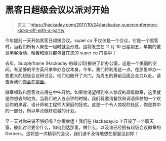 # 黑客日超级会议以派对开始

> 原文：<https://hackaday.com/2017/10/24/hackaday-superconference-kicks-off-with-a-party/>

今年提前一天开始黑客日超级会议。super co 不仅仅是一个会议，它是一个黑客村，当我们所有人聚在一起时就会形成，这将发生在 11 月 10 日星期五，早期的徽章黑客活动、晚餐和派对都包含在您的 super co 门票中！

去年，Supplyframe (Hackaday 的母公司)搬进了新办公室。这是一个美丽的空间，有足够的平方英尺来举办会议本身。今年，我们将利用这一点，在那里举办一些更大的超级会议研讨会。他们也敞开了大门，为周五的赛前见面会全力以赴。请告诉我们[你会在那里](https://www.eventbrite.com/e/hackaday-superconference-2017-kick-off-tickets-38046917354?aff=hadcom1024)。

徽章领取和黑客攻击将在中午开始。如果你渴望得到令人惊叹的超级徽章，这里就是你想去的地方。当我们进入五点钟的时候，我们将邀请餐饮和调酒师参加一个欢迎你的黑客、设计师和工程师大家庭的狂欢。这是一个令人惊叹的社区，你是其中的一部分，所以早点做好进城的计划。

早一天对你来说不够好吗？你很幸运！我们在 Hackaday.io 上开设了一个聊天室。彼此讨论要带什么，如何到达那里，做什么，以及谁已经拥有超级会议徽章的 Gerbers。这将是一次精彩的会议，我们迫不及待地想在那里见到你！
